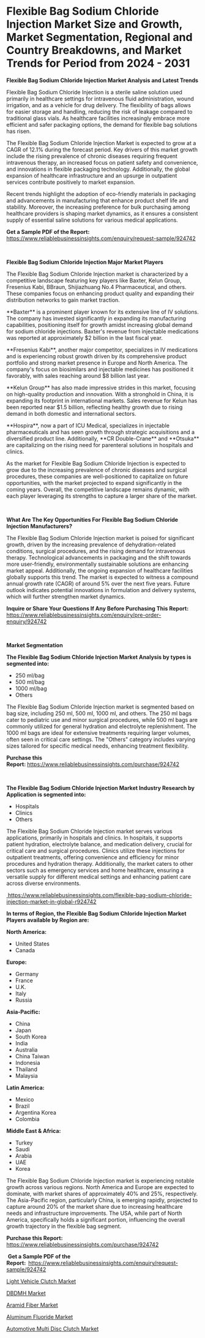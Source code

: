 <p><h1>Flexible Bag Sodium Chloride Injection Market Size and Growth, Market Segmentation, Regional and Country Breakdowns, and Market Trends for Period from 2024 -  2031</h1></p><p><strong>Flexible Bag Sodium Chloride Injection Market Analysis and Latest Trends</strong></p>
<p><p>Flexible Bag Sodium Chloride Injection is a sterile saline solution used primarily in healthcare settings for intravenous fluid administration, wound irrigation, and as a vehicle for drug delivery. The flexibility of bags allows for easier storage and handling, reducing the risk of leakage compared to traditional glass vials. As healthcare facilities increasingly embrace more efficient and safer packaging options, the demand for flexible bag solutions has risen.</p><p>The Flexible Bag Sodium Chloride Injection Market is expected to grow at a CAGR of 12.1% during the forecast period. Key drivers of this market growth include the rising prevalence of chronic diseases requiring frequent intravenous therapy, an increased focus on patient safety and convenience, and innovations in flexible packaging technology. Additionally, the global expansion of healthcare infrastructure and an upsurge in outpatient services contribute positively to market expansion.</p><p>Recent trends highlight the adoption of eco-friendly materials in packaging and advancements in manufacturing that enhance product shelf life and stability. Moreover, the increasing preference for bulk purchasing among healthcare providers is shaping market dynamics, as it ensures a consistent supply of essential saline solutions for various medical applications.</p></p>
<p><strong>Get a Sample PDF of the Report:&nbsp;</strong> <a href="https://www.reliablebusinessinsights.com/enquiry/request-sample/924742?utm_campaign=102&utm_medium=2&utm_source=Github&utm_content=ia&utm_term=12122024&utm_id=flexible-bag-sodium-chloride-injection">https://www.reliablebusinessinsights.com/enquiry/request-sample/924742</a></p>
<p>&nbsp;</p>
<p><strong>Flexible Bag Sodium Chloride Injection Major Market Players</strong></p>
<p><p>The Flexible Bag Sodium Chloride Injection market is characterized by a competitive landscape featuring key players like Baxter, Kelun Group, Fresenius Kabi, BBraun, Shijiazhuang No.4 Pharmaceutical, and others. These companies focus on enhancing product quality and expanding their distribution networks to gain market traction.</p><p>**Baxter** is a prominent player known for its extensive line of IV solutions. The company has invested significantly in expanding its manufacturing capabilities, positioning itself for growth amidst increasing global demand for sodium chloride injections. Baxter's revenue from injectable medications was reported at approximately $2 billion in the last fiscal year.</p><p>**Fresenius Kabi**, another major competitor, specializes in IV medications and is experiencing robust growth driven by its comprehensive product portfolio and strong market presence in Europe and North America. The company's focus on biosimilars and injectable medicines has positioned it favorably, with sales reaching around $8 billion last year.</p><p>**Kelun Group** has also made impressive strides in this market, focusing on high-quality production and innovation. With a stronghold in China, it is expanding its footprint in international markets. Sales revenue for Kelun has been reported near $1.5 billion, reflecting healthy growth due to rising demand in both domestic and international sectors.</p><p>**Hospira**, now a part of ICU Medical, specializes in injectable pharmaceuticals and has seen growth through strategic acquisitions and a diversified product line. Additionally, **CR Double-Crane** and **Otsuka** are capitalizing on the rising need for parenteral solutions in hospitals and clinics.</p><p>As the market for Flexible Bag Sodium Chloride Injection is expected to grow due to the increasing prevalence of chronic diseases and surgical procedures, these companies are well-positioned to capitalize on future opportunities, with the market projected to expand significantly in the coming years. Overall, the competitive landscape remains dynamic, with each player leveraging its strengths to capture a larger share of the market.</p></p>
<p>&nbsp;</p>
<p><strong>What Are The Key Opportunities For Flexible Bag Sodium Chloride Injection Manufacturers?</strong></p>
<p><p>The Flexible Bag Sodium Chloride Injection market is poised for significant growth, driven by the increasing prevalence of dehydration-related conditions, surgical procedures, and the rising demand for intravenous therapy. Technological advancements in packaging and the shift towards more user-friendly, environmentally sustainable solutions are enhancing market appeal. Additionally, the ongoing expansion of healthcare facilities globally supports this trend. The market is expected to witness a compound annual growth rate (CAGR) of around 5% over the next five years. Future outlook indicates potential innovations in formulation and delivery systems, which will further strengthen market dynamics.</p></p>
<p><strong>Inquire or Share Your Questions If Any Before Purchasing This Report:</strong> <a href="https://www.reliablebusinessinsights.com/enquiry/pre-order-enquiry/924742?utm_campaign=102&utm_medium=2&utm_source=Github&utm_content=ia&utm_term=12122024&utm_id=flexible-bag-sodium-chloride-injection">https://www.reliablebusinessinsights.com/enquiry/pre-order-enquiry/924742</a></p>
<p>&nbsp;</p>
<p><strong>Market Segmentation</strong></p>
<p><strong>The Flexible Bag Sodium Chloride Injection Market Analysis by types is segmented into:</strong></p>
<p><ul><li>250 ml/bag</li><li>500 ml/bag</li><li>1000 ml/bag</li><li>Others</li></ul></p>
<p><p>The Flexible Bag Sodium Chloride Injection market is segmented based on bag size, including 250 ml, 500 ml, 1000 ml, and others. The 250 ml bags cater to pediatric use and minor surgical procedures, while 500 ml bags are commonly utilized for general hydration and electrolyte replenishment. The 1000 ml bags are ideal for extensive treatments requiring larger volumes, often seen in critical care settings. The "Others" category includes varying sizes tailored for specific medical needs, enhancing treatment flexibility.</p></p>
<p><strong>Purchase this Report:&nbsp;</strong><a href="https://www.reliablebusinessinsights.com/purchase/924742?utm_campaign=102&utm_medium=2&utm_source=Github&utm_content=ia&utm_term=12122024&utm_id=flexible-bag-sodium-chloride-injection">https://www.reliablebusinessinsights.com/purchase/924742</a></p>
<p>&nbsp;</p>
<p><strong>The Flexible Bag Sodium Chloride Injection Market Industry Research by Application is segmented into:</strong></p>
<p><ul><li>Hospitals</li><li>Clinics</li><li>Others</li></ul></p>
<p><p>The Flexible Bag Sodium Chloride Injection market serves various applications, primarily in hospitals and clinics. In hospitals, it supports patient hydration, electrolyte balance, and medication delivery, crucial for critical care and surgical procedures. Clinics utilize these injections for outpatient treatments, offering convenience and efficiency for minor procedures and hydration therapy. Additionally, the market caters to other sectors such as emergency services and home healthcare, ensuring a versatile supply for different medical settings and enhancing patient care across diverse environments.</p></p>
<p><a href="https://www.reliablebusinessinsights.com/flexible-bag-sodium-chloride-injection-market-in-global-r924742?utm_campaign=102&utm_medium=2&utm_source=Github&utm_content=ia&utm_term=12122024&utm_id=flexible-bag-sodium-chloride-injection">&nbsp;https://www.reliablebusinessinsights.com/flexible-bag-sodium-chloride-injection-market-in-global-r924742</a></p>
<p><strong>In terms of Region, the Flexible Bag Sodium Chloride Injection Market Players available by Region are:</strong></p>
<p>
    <p> <strong> North America: </strong>
        <ul>
            <li>United States</li>
            <li>Canada</li>
        </ul>
        </p> 
    <p> <strong> Europe: </strong>
        <ul>
            <li>Germany</li>
            <li>France</li>
            <li>U.K.</li>
            <li>Italy</li>
            <li>Russia</li>
        </ul>
        </p> 
    <p> <strong> Asia-Pacific: </strong>
        <ul>
            <li>China</li>
            <li>Japan</li>
            <li>South Korea</li>
            <li>India</li>
            <li>Australia</li>
            <li>China Taiwan</li>
            <li>Indonesia</li>
            <li>Thailand</li>
            <li>Malaysia</li>
        </ul>
        </p> 
    <p> <strong> Latin America: </strong>
        <ul>
            <li>Mexico</li>
            <li>Brazil</li>
            <li>Argentina Korea</li>
            <li>Colombia</li>
        </ul>
        </p> 
    <p> <strong> Middle East & Africa: </strong>
        <ul>
            <li>Turkey</li>
            <li>Saudi</li>
            <li>Arabia</li>
            <li>UAE</li>
            <li>Korea</li>
        </ul>
    </p>
    </p>
<p><p>The Flexible Bag Sodium Chloride Injection market is experiencing notable growth across various regions. North America and Europe are expected to dominate, with market shares of approximately 40% and 25%, respectively. The Asia-Pacific region, particularly China, is emerging rapidly, projected to capture around 20% of the market share due to increasing healthcare needs and infrastructure improvements. The USA, while part of North America, specifically holds a significant portion, influencing the overall growth trajectory in the flexible bag segment.</p></p>
<p><strong>Purchase this Report: </strong><a href="https://www.reliablebusinessinsights.com/purchase/924742?utm_campaign=102&utm_medium=2&utm_source=Github&utm_content=ia&utm_term=12122024&utm_id=flexible-bag-sodium-chloride-injection">https://www.reliablebusinessinsights.com/purchase/924742</a></p>
<p>&nbsp;<strong>Get a Sample PDF of the Report:&nbsp;&nbsp;</strong><a href="https://www.reliablebusinessinsights.com/enquiry/request-sample/924742?utm_campaign=102&utm_medium=2&utm_source=Github&utm_content=ia&utm_term=12122024&utm_id=flexible-bag-sodium-chloride-injection">https://www.reliablebusinessinsights.com/enquiry/request-sample/924742</a></p>
<p><strong></strong></p>
<p><p><a href="https://github.com/FlorianWolf90/Market-Research-Report-List-1/blob/main/light-vehicle-clutch-market.md?utm_campaign=102&utm_medium=2&utm_source=Github&utm_content=ia&utm_term=12122024&utm_id=flexible-bag-sodium-chloride-injection">Light Vehicle Clutch Market</a></p><p><a href="https://www.linkedin.com/pulse/dbdmh-market-research-report-detail-laying-groundwork-cvlpc?utm_campaign=102&utm_medium=2&utm_source=Github&utm_content=ia&utm_term=12122024&utm_id=flexible-bag-sodium-chloride-injection">DBDMH Market</a></p><p><a href="https://www.linkedin.com/pulse/trustworthy-market-insights-aramid-fiber-size-share-tl06c?utm_campaign=102&utm_medium=2&utm_source=Github&utm_content=ia&utm_term=12122024&utm_id=flexible-bag-sodium-chloride-injection">Aramid Fiber Market</a></p><p><a href="https://www.linkedin.com/pulse/aluminum-fluoride-industry-trends-report-analyzing-growth-qqb1c?utm_campaign=102&utm_medium=2&utm_source=Github&utm_content=ia&utm_term=12122024&utm_id=flexible-bag-sodium-chloride-injection">Aluminum Fluoride Market</a></p><p><a href="https://github.com/NargisHussain75/Market-Research-Report-List-1/blob/main/automotive-multi-disc-clutch-market.md?utm_campaign=102&utm_medium=2&utm_source=Github&utm_content=ia&utm_term=12122024&utm_id=flexible-bag-sodium-chloride-injection">Automotive Multi Disc Clutch Market</a></p></p>